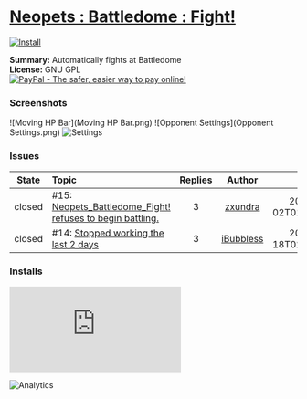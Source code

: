 # [Neopets : Battledome : Fight!](.)

[![Install](../../resources/image/install_button.jpg)](../../../../raw/master/scripts/Neopets_Battledome_Fight!/161251.user.js)

**Summary:** Automatically fights at Battledome<br />
**License:** GNU GPL<br />
[![PayPal - The safer, easier way to pay online!](https://www.paypalobjects.com/en_US/i/btn/btn_donate_SM.gif "PayPal - The safer, easier way to pay online!")](http://goo.gl/Fv19S)

### Screenshots
![Moving HP Bar](Moving HP Bar.png)
![Opponent Settings](Opponent Settings.png)
![Settings](Settings.png)


### Issues
State|Topic|Replies|Author|Updated
:---:|:---|:---:|:---:|---:
closed|#15: [Neopets_Battledome_Fight! refuses to begin battling.](https://github.com/w35l3y/userscripts/issues/15)|3|[zxundra](https://github.com/zxundra)|2015-01-02T01:01:20Z
closed|#14: [Stopped working the last 2 days](https://github.com/w35l3y/userscripts/issues/14)|3|[iBubbless](https://github.com/iBubbless)|2014-07-18T02:17:10Z

### Installs
![Daily installs](http://gm.wesley.eti.br/count.php?id=scripts/Neopets_Battledome_Fight!/161251.user.js&type=image)

![Analytics](https://ga-beacon.appspot.com/UA-462297-6/master/Neopets_Battledome_Fight!?pixel)
